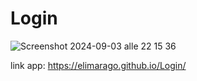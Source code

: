 # Login

![Screenshot 2024-09-03 alle 22 15 36](https://github.com/user-attachments/assets/0373a040-05cf-4432-9695-0a5c6367d581)

link app: https://elimarago.github.io/Login/
